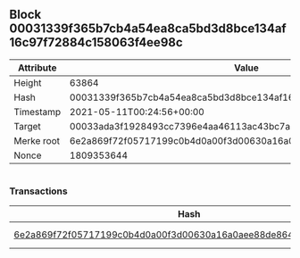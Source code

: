 ## Block 00031339f365b7cb4a54ea8ca5bd3d8bce134af16c97f72884c158063f4ee98c

Attribute | Value
--- | ---
Height | 63864
Hash | 00031339f365b7cb4a54ea8ca5bd3d8bce134af16c97f72884c158063f4ee98c
Timestamp | 2021-05-11T00:24:56+00:00
Target | 00033ada3f1928493cc7396e4aa46113ac43bc7ac52aab5d08e3934913716f64
Merke root | 6e2a869f72f05717199c0b4d0a00f3d00630a16a0aee88de8640d8ed5164f45e
Nonce | 1809353644

```

```

### Transactions

Hash | Amount
--- | ---
[6e2a869f72f05717199c0b4d0a00f3d00630a16a0aee88de8640d8ed5164f45e](6e2a869f72f05717199c0b4d0a00f3d00630a16a0aee88de8640d8ed5164f45e.md) | 10.00000000 SKEPTI 
